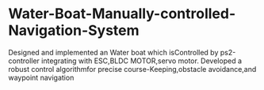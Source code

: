 # Water-Boat-Manually-controlled-Navigation-System
Designed and implemented an Water boat which isControlled by ps2-controller integrating with ESC,BLDC MOTOR,servo motor.
Developed a robust control algorithmfor precise course-Keeping,obstacle avoidance,and waypoint navigation
